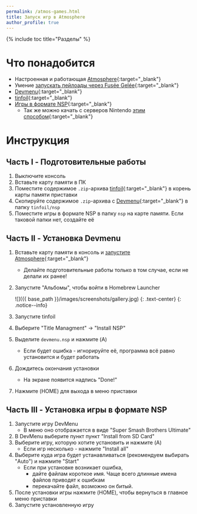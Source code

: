 ```yaml
---
permalink: /atmos-games.html
title: Запуск игр в Atmosphere
author_profile: true
---
```

{% include toc title="Разделы" %}

# Что понадобится

* Настроенная и работающая [Atmosphere](atmos){:target="_blank"}
* Умение [запускать пейлоады через Fusée Gelée](fusee-gelee){:target="_blank"}
* [Devmenu](files/devmenu.zip){:target="_blank"}
* [tinfoil](files/tinfoil.zip){:target="_blank"}
* [Игры в формате NSP](https://www.reddit.com/r/switchroms/comments/8xjo94/multihost_eshop_dlc_download_index/){:target="_blank"}
	* Так же можно качать с серверов Nintendo [этим способом](sxos-games#часть-ii---закачка-игр-в-формате-nsp){:target="_blank"}

# Инструкция

## Часть I - Подготовительные работы

1. Выключите консоль
1. Вставьте карту памяти в ПК
1. Поместите содержимое `.zip`-архива [tinfoil](files/tinfoil.zip){:target="_blank"} в корень карты памяти приставки
1. Скопируйте содержимое `.zip`-архива с [Devmenu](files/devmenu.zip){:target="_blank"} в папку `tinfoil/nsp`
1. Поместите игры в формате NSP в папку `nsp` на карте памяти. Если таковой папки нет, создайте её

## Часть II - Установка Devmenu

1. Вставьте карту памяти в консоль и [запустите Atmosphere](atmos){:target="_blank"}
	* Делайте подготовительные работы только в том случае, если не делали их ранее!
1. Запустите "Альбомы", чтобы войти в Homebrew Launcher

	![]({{ base_path }}/images/screenshots/gallery.jpg) 
	{: .text-center}
	{: .notice--info}

1. Запустите tinfoil
1. Выберите "Title Managment" -> "Install NSP"
1. Выделите `devmenu.nsp` и нажмите (A)
	* Если будет ошибка - игнорируйте её, программа всё равно установится и будет работать
1. Дождитесь окончания установки 
	* На экране появится надпись "Done!"
1. Нажмите (HOME) для выхода в меню приставки

## Часть III - Установка игры в формате NSP

1. Запустите игру DevMenu
	* В меню оно отображается в виде "Super Smash Brothers Ultimate"
1. В DevMenu выберите пункт пункт "Install from SD Card"
1. Выберите игру, которую хотите установить и нажмите (A)
	* Если игр несколько - нажмите "Install all"
1. Выберите куда игра будет устанавливаться (рекомендуем выбирать "Auto") и нажмите "Start"
	* Если при установке возникает ошибка,
		* дайте файлам короткое имя. Чаще всего длинные имена файлов приводят к ошибкам
		* перекачайте файл, возможно он битый. 
1. После установки игры нажмите (HOME), чтобы вернуться в главное меню приставки
1. Запустите установленную игру
